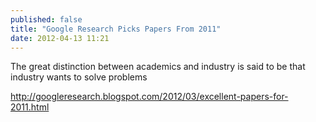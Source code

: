 ```yaml
---
published: false
title: "Google Research Picks Papers From 2011"
date: 2012-04-13 11:21
---
```

The great distinction between academics and industry is said to be that industry wants to solve problems

http://googleresearch.blogspot.com/2012/03/excellent-papers-for-2011.html